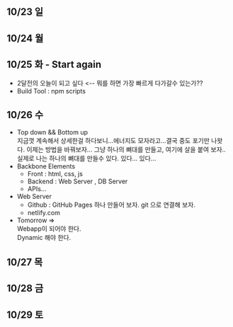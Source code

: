## 10/23 일

## 10/24 월

## 10/25 화 -  Start again
  - 2달전의 오늘이 되고 싶다 <-- 뭐를 하면 가장 빠르게 다가갈수 있는가??
  - Build Tool : npm scripts

## 10/26 수
- Top down && Bottom up    
  지금껏 계속해서 상세한걸 하다보니...에너지도 모자라고...결국 중도 포기만 나왓다.
  이제는 방법을 바꿔보자...
  그냥 하나의 뼈대를 만들고, 여기에 살을 붙여 보자..
  실제로 나는 하나의 뼈대를 만들수 있다. 
  있다...
  있다...
- Backbone Elements
  - Front : html, css, js
  - Backend : Web Server , DB Server
  - APIs...
- Web Server
  - Github : GitHub Pages 하나 만들어 보자. git 으로 연결해 보자.
  - netlify.com
- Tomorrow =>    
  Webapp이 되어야 한다.      
  Dynamic 해야 한다.

## 10/27 목

## 10/28 금

## 10/29 토

